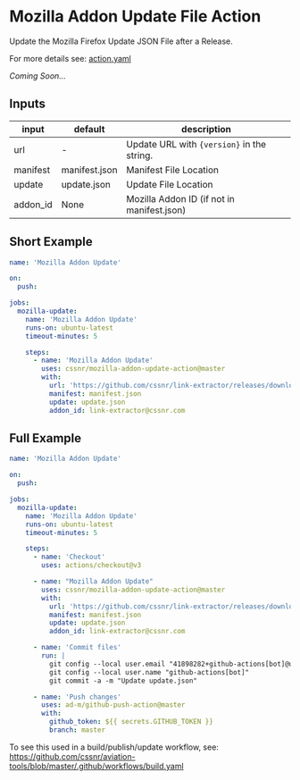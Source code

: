 # Mozilla Addon Update File Action

Update the Mozilla Firefox Update JSON File after a Release.

For more details see: [action.yaml](action.yaml)

_Coming Soon..._

## Inputs

| input    | default       | description                                |
|----------|---------------|--------------------------------------------|
| url      | -             | Update URL with `{version}` in the string. |
| manifest | manifest.json | Manifest File Location                     |
| update   | update.json   | Update File Location                       |
| addon_id | None          | Mozilla Addon ID (if not in manifest.json) |

## Short Example

```yaml
name: 'Mozilla Addon Update'

on:
  push:

jobs:
  mozilla-update:
    name: 'Mozilla Addon Update'
    runs-on: ubuntu-latest
    timeout-minutes: 5

    steps:
      - name: 'Mozilla Addon Update'
        uses: cssnr/mozilla-addon-update-action@master
        with:
          url: 'https://github.com/cssnr/link-extractor/releases/download/{version}/link_extractor-firefox.xpi'
          manifest: manifest.json
          update: update.json
          addon_id: link-extractor@cssnr.com
```

## Full Example

```yaml
name: 'Mozilla Addon Update'

on:
  push:

jobs:
  mozilla-update:
    name: 'Mozilla Addon Update'
    runs-on: ubuntu-latest
    timeout-minutes: 5

    steps:
      - name: 'Checkout'
        uses: actions/checkout@v3

      - name: "Mozilla Addon Update"
        uses: cssnr/mozilla-addon-update-action@master
        with:
          url: 'https://github.com/cssnr/link-extractor/releases/download/{version}/link_extractor-firefox.xpi'
          manifest: manifest.json
          update: update.json
          addon_id: link-extractor@cssnr.com

      - name: 'Commit files'
        run: |
          git config --local user.email "41898282+github-actions[bot]@users.noreply.github.com"
          git config --local user.name "github-actions[bot]"
          git commit -a -m "Update update.json"

      - name: 'Push changes'
        uses: ad-m/github-push-action@master
        with:
          github_token: ${{ secrets.GITHUB_TOKEN }}
          branch: master
```

To see this used in a build/publish/update workflow, see: https://github.com/cssnr/aviation-tools/blob/master/.github/workflows/build.yaml
